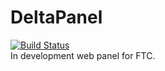 # DeltaPanel
[![Build Status](https://travis-ci.com/DeltaRobotics-9351/DeltaPanel-BETA.svg?branch=master)](https://travis-ci.com/DeltaRobotics-9351/DeltaPanel-BETA)<br/>
In development web panel for FTC.

